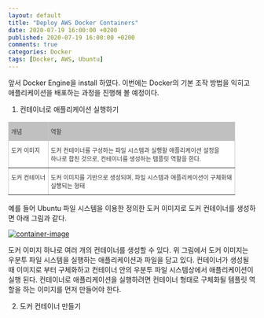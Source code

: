 ```yaml
---
layout: default
title: "Deploy AWS Docker Containers"
date: 2020-07-19 16:00:00 +0200
published: 2020-07-19 16:00:00 +0200
comments: true
categories: Docker
tags: [Docker, AWS, Ubuntu]
---
```


앞서 Docker Engine을 install 하였다. 이번에는 Docker의 기본 조작 방법을 익히고
애플리케이션을 배포하는 과정을 진행해 볼 예정이다.

<!--more-->

1. 컨테이너로 애플리케이션 실행하기

<style type="text/css">
.tg  {border-collapse:collapse;border-color:#ccc;border-spacing:0;}
.tg td{background-color:#fff;border-color:#ccc;border-style:solid;border-width:1px;color:#333;
  font-family:Arial, sans-serif;font-size:14px;overflow:hidden;padding:10px 5px;word-break:normal;}
.tg th{background-color:#f0f0f0;border-color:#ccc;border-style:solid;border-width:1px;color:#333;
  font-family:Arial, sans-serif;font-size:14px;font-weight:normal;overflow:hidden;padding:10px 5px;word-break:normal;}
.tg .tg-dgfm{background-color:#c0c0c0;border-color:inherit;font-size:12px;text-align:left;vertical-align:top}
.tg .tg-73a0{border-color:inherit;font-size:12px;text-align:left;vertical-align:top}
</style>
<table class="tg">
<thead>
  <tr>
    <th class="tg-dgfm">개념</th>
    <th class="tg-dgfm">역할</th>
  </tr>
</thead>
<tbody>
  <tr>
    <td class="tg-73a0">도커 이미지<br></td>
    <td class="tg-73a0">도커 컨테이너를 구성하는 파일 시스템과 실행할 애플리케이션 설정을<br>하나로 합친 것으로, 컨테이너를 생성하는 템플릿 역할을 한다.</td>
  </tr>
  <tr>
    <td class="tg-73a0">도커 컨테이너</td>
    <td class="tg-73a0">도커 이미지를 기반으로 생성되며, 파일 시스템과 애플리케이션이 구체화돼<br>실행되는 형태</td>
  </tr>
</tbody>
</table>

예를 들어 Ubuntu 파일 시스템을 이용한 정의한 도커 이미지로 도커 컨테이너를 생성하면 아래 그림과 같다.

<a href="/assets/images/{{page.id}}/container-and-image.jpg"> <img
	class="center-block img-responsive"
	src="/assets/images/{{page.id}}/container-and-image.jpg" alt="container-image"/>
</a>

도커 이미지 하나로 여러 개의 컨테이너를 생성할 수 있다.
위 그림에서 도커 이미지는 우분투 파일 시스템을 실행하는 애플리케이션과 파일을 담고 있다.
컨테이너가 생성될 때 이미지로 부터 구체화하고 컨테이너 안의 우분투 파일 시스템상에서 애플리케이션이 실행 된다.
컨테이너로 애플리케이션을 실행하려면 컨테이너 형태로 구체화될 템플릿 역할을 하는 이미지를 먼저 만들어야 한다.

2. 도커 컨테이너 만들기

